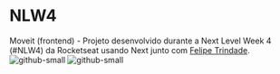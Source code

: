 # NLW4
Moveit (frontend) - Projeto desenvolvido durante a Next Level Week 4 (#NLW4) da Rocketseat usando Next junto com [Felipe Trindade](https://github.com/feliperadovanovic).
![github-small](https://https://github.com/Matheus-Lenzi/NLW4/blob/main/images/terceiro_dia.jpg?raw=true)
![github-small](https://https://github.com/Matheus-Lenzi/NLW4/blob/main/images/quarto_dia.jpg?raw=true)
